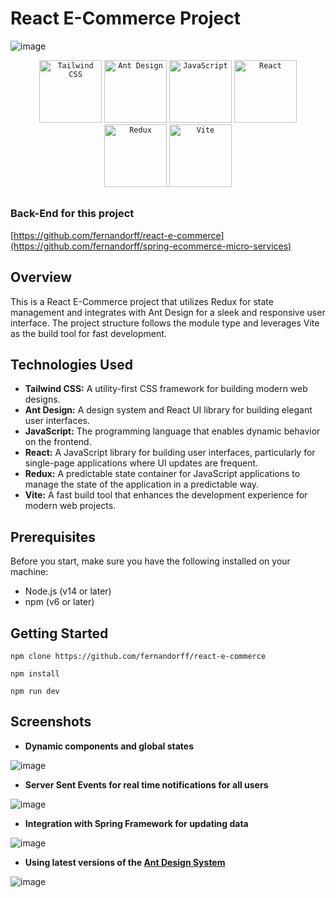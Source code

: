 # React E-Commerce Project

![image](https://github.com/fernandorff/react-e-commerce/assets/101672271/25021877-c917-44e7-ba13-7c5cba0cfd4d)

<div align="center">
	<code><img width="100" src="https://user-images.githubusercontent.com/25181517/202896760-337261ed-ee92-4979-84c4-d4b829c7355d.png" alt="Tailwind CSS" title="Tailwind CSS"/></code>
	<code><img width="100" src="https://user-images.githubusercontent.com/25181517/190887795-99cb0921-e57f-430b-a111-e165deedaa36.png" alt="Ant Design" title="Ant Design"/></code>
	<code><img width="100" src="https://user-images.githubusercontent.com/25181517/117447155-6a868a00-af3d-11eb-9cfe-245df15c9f3f.png" alt="JavaScript" title="JavaScript"/></code>
	<code><img width="100" src="https://user-images.githubusercontent.com/25181517/183897015-94a058a6-b86e-4e42-a37f-bf92061753e5.png" alt="React" title="React"/></code>
	<code><img width="100" src="https://user-images.githubusercontent.com/25181517/187896150-cc1dcb12-d490-445c-8e4d-1275cd2388d6.png" alt="Redux" title="Redux"/></code>
	<code><img width="100" src="https://github.com/marwin1991/profile-technology-icons/assets/62091613/b40892ef-efb8-4b0e-a6b5-d1cfc2f3fc35" alt="Vite" title="Vite"/></code>
</div>

##

### Back-End for this project
[https://github.com/fernandorff/react-e-commerce](https://github.com/fernandorff/spring-ecommerce-micro-services)

## Overview

This is a React E-Commerce project that utilizes Redux for state management and integrates with Ant Design for a sleek and responsive user interface. The project structure follows the module type and leverages Vite as the build tool for fast development.

## Technologies Used

- **Tailwind CSS:** A utility-first CSS framework for building modern web designs.
- **Ant Design:** A design system and React UI library for building elegant user interfaces.
- **JavaScript:** The programming language that enables dynamic behavior on the frontend.
- **React:** A JavaScript library for building user interfaces, particularly for single-page applications where UI updates are frequent.
- **Redux:** A predictable state container for JavaScript applications to manage the state of the application in a predictable way.
- **Vite:** A fast build tool that enhances the development experience for modern web projects.

## Prerequisites

Before you start, make sure you have the following installed on your machine:

- Node.js (v14 or later)
- npm (v6 or later)

## Getting Started

```
npm clone https://github.com/fernandorff/react-e-commerce

npm install

npm run dev
```

## Screenshots

- **Dynamic components and global states**

  
![image](https://github.com/fernandorff/react-e-commerce/assets/101672271/3b4876ea-d214-4bb5-9979-9893f0eebf0e)

- **Server Sent Events for real time notifications for all users**

  
![image](https://github.com/fernandorff/react-e-commerce/assets/101672271/58aaf868-46bb-4492-8578-5c5aa9e3c1c4)

- **Integration with Spring Framework for updating data**

  
![image](https://github.com/fernandorff/react-e-commerce/assets/101672271/fea44cf9-dcea-4bcb-ac4e-621fe05ff357)

- **Using latest versions of the [Ant Design System](https://ant.design/)**


![image](https://github.com/fernandorff/react-e-commerce/assets/101672271/0fa96604-8cca-4b05-8a89-fdc161d07eb0)









